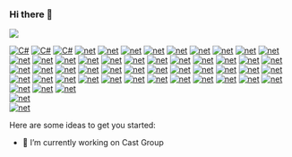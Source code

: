 ### Hi there 👋


<img src="https://img.shields.io/badge/C-00599C?style=for-the-badge&logo=c&logoColor=white">

[![C#](https://img.shields.io/badge/C-00599C?style=for-the-badge&logo=c&logoColor=white)](#)
[![C#](https://img.shields.io/badge/C%2B%2B-00599C?style=for-the-badge&logo=c%2B%2B&logoColor=white)](#)
[![C#](https://img.shields.io/badge/C%23-239120?style=for-the-badge&logo=c-sharp&logoColor=white)](#)
[![net](https://img.shields.io/badge/.NET-5C2D91?style=for-the-badge&logo=.net&logoColor=white)](#)
[![net](https://img.shields.io/badge/JavaScript-F7DF1E?style=for-the-badge&logo=javascript&logoColor=black)](#)
[![net](https://img.shields.io/badge/Node.js-43853D?style=for-the-badge&logo=node.js&logoColor=white)](#)
[![net](https://img.shields.io/badge/HTML-239120?style=for-the-badge&logo=html5&logoColor=white)](#)
[![net](https://img.shields.io/badge/CSS-239120?&style=for-the-badge&logo=css3&logoColor=white)](#)
[![net](https://img.shields.io/badge/PHP-777BB4?style=for-the-badge&logo=php&logoColor=white)](#)
[![net](https://img.shields.io/badge/Dart-0175C2?style=for-the-badge&logo=dart&logoColor=white)](#)
[![net](https://img.shields.io/badge/Flutter-02569B?style=for-the-badge&logo=flutter&logoColor=white)](#)
[![net](https://img.shields.io/badge/MySQL-00000F?style=for-the-badge&logo=mysql&logoColor=white)](#)
[![net](https://img.shields.io/badge/PostgreSQL-316192?style=for-the-badge&logo=postgresql&logoColor=white)](#)
[![net](https://img.shields.io/badge/MongoDB-4EA94B?style=for-the-badge&logo=mongodb&logoColor=white)](#)
[![net](https://img.shields.io/badge/Amazon_AWS-232F3E?style=for-the-badge&logo=amazon-aws&logoColor=white)](#)
[![net](https://img.shields.io/badge/Microsoft_Azure-0089D6?style=for-the-badge&logo=microsoft-azure&logoColor=white)](#)
[![net](https://img.shields.io/badge/Azure_DevOps-0078D7?style=for-the-badge&logo=azure-devops&logoColor=white)](#)
[![net](https://img.shields.io/badge/Azure_Functions-0062AD?style=for-the-badge&logo=azure-functions&logoColor=white)](#)
[![net](https://img.shields.io/badge/Digital_Ocean-0080FF?style=for-the-badge&logo=DigitalOcean&logoColor=white)](#)
[![net](https://img.shields.io/badge/Oracle-F80000?style=for-the-badge&logo=oracle&logoColor=black)](#)
[![net](https://img.shields.io/badge/React-20232A?style=for-the-badge&logo=react&logoColor=61DAFB)](#)
[![net](https://img.shields.io/badge/Angular-DD0031?style=for-the-badge&logo=angular&logoColor=white)](#)
[![net](https://img.shields.io/badge/Bootstrap-563D7C?style=for-the-badge&logo=bootstrap&logoColor=white)](#)
[![net](https://img.shields.io/badge/Material--UI-0081CB?style=for-the-badge&logo=material-ui&logoColor=white)](#)
[![net](https://img.shields.io/badge/jQuery-0769AD?style=for-the-badge&logo=jquery&logoColor=white)](#)
[![net](https://img.shields.io/badge/Jest-323330?style=for-the-badge&logo=Jest&logoColor=white)](#)
[![net](https://img.shields.io/badge/Linux-FCC624?style=for-the-badge&logo=linux&logoColor=black)](#)
[![net](https://img.shields.io/badge/Java-ED8B00?style=for-the-badge&logo=openjdk&logoColor=white)](#)
[![net](https://img.shields.io/badge/Shell_Script-121011?style=for-the-badge&logo=gnu-bash&logoColor=white)](#)
[![net](https://img.shields.io/badge/Express.js-404D59?style=for-the-badge)](#)
[![net](https://img.shields.io/badge/Kibana-005571?style=for-the-badge&logo=Kibana&logoColor=white)](#)
[![net](https://img.shields.io/badge/redis-%23DD0031.svg?&style=for-the-badge&logo=redis&logoColor=white)](#)
[![net](https://img.shields.io/badge/Figma-F24E1E?style=for-the-badge&logo=figma&logoColor=white)](#)
[![net](https://img.shields.io/badge/Android_Studio-3DDC84?style=for-the-badge&logo=android-studio&logoColor=white)](#)
[![net](https://img.shields.io/badge/Atom-66595C?style=for-the-badge&logo=Atom&logoColor=white)](#)
[![net](https://img.shields.io/badge/Eclipse-2C2255?style=for-the-badge&logo=eclipse&logoColor=white)](#)
[![net](https://img.shields.io/badge/Emacs-%237F5AB6.svg?&style=for-the-badge&logo=gnu-emacs&logoColor=white)](#)
[![net](https://img.shields.io/badge/Notepad++-90E59A.svg?style=for-the-badge&logo=notepad%2B%2B&logoColor=black)](#)
[![net](http://img.shields.io/badge/-PHPStorm-181717?style=for-the-badge&logo=phpstorm&logoColor=white)](#)
[![net](https://img.shields.io/badge/sublime_text-%23575757.svg?&style=for-the-badge&logo=sublime-text&logoColor=important)](#)
[![net](https://img.shields.io/badge/VIM-%2311AB00.svg?&style=for-the-badge&logo=vim&logoColor=white)](#)
[![net](https://img.shields.io/badge/Visual_Studio-5C2D91?style=for-the-badge&logo=visual%20studio&logoColor=white)](#)
[![net](https://img.shields.io/badge/Visual_Studio_Code-0078D4?style=for-the-badge&logo=visual%20studio%20code&logoColor=white)](#)
[![net](https://img.shields.io/badge/Notion-000000?style=for-the-badge&logo=notion&logoColor=white)](#)
[![net](https://img.shields.io/badge/Trello-0052CC?style=for-the-badge&logo=trello&logoColor=white)](#)
[![net](https://img.shields.io/badge/Hibernate-59666C?style=for-the-badge&logo=Hibernate&logoColor=white)](#)
[![net](https://img.shields.io/badge/GIT-E44C30?style=for-the-badge&logo=git&logoColor=white)](#)
[![net](https://img.shields.io/badge/powershell-5391FE?style=for-the-badge&logo=powershell&logoColor=white)](#)
[![net](https://img.shields.io/badge/Jira-0052CC?style=for-the-badge&logo=Jira&logoColor=white)](#)
[![net](https://img.shields.io/badge/Jenkins-D24939?style=for-the-badge&logo=Jenkins&logoColor=white)](#)
[![net](https://img.shields.io/badge/Elastic_Search-005571?style=for-the-badge&logo=elasticsearch&logoColor=white)](#)<br>
[![net](https://github-readme-stats.vercel.app/api?username=ekamoto&theme=blue-green)](#)<br>
[![net](https://github-readme-stats.vercel.app/api/top-langs/?username=ekamoto&theme=blue-green)](#)

Here are some ideas to get you started:

- 🔭 I’m currently working on Cast Group

<!--
**ekamoto/ekamoto** is a ✨ _special_ ✨ repository because its `README.md` (this file) appears on your GitHub profile.

Here are some ideas to get you started:

- 🔭 I’m currently working on ...
- 🌱 I’m currently learning ...
- 👯 I’m looking to collaborate on ...
- 🤔 I’m looking for help with ...
- 💬 Ask me about ...
- 📫 How to reach me: ...
- 😄 Pronouns: ...
- ⚡ Fun fact: ...
-->
